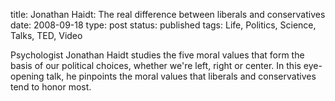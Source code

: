 title: Jonathan Haidt: The real difference between liberals and conservatives
date: 2008-09-18
type: post
status: published
tags: Life, Politics, Science, Talks, TED, Video


Psychologist Jonathan Haidt studies the five moral values that form the basis of our political choices, whether we're left, right or center. In this eye-opening talk, he pinpoints the moral values that liberals and conservatives tend to honor most. 
